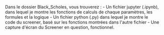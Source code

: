 Dans le dossier Black_Scholes, vous trouverez :   - Un fichier jupyter (.ipynb), dans lequel je montre les fonctions de calculs de chaque paramètres, les formules et la logique
                                                  - Un fichier python (.py) dans lequel je montre le code du screener, basé sur les fonctions montrées dans l'autre fichier
                                                  - Une capture d'écran du Screener en question, fonctionnel.
